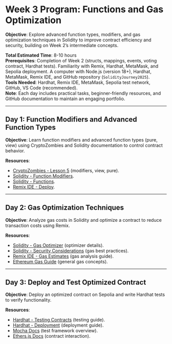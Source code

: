 # Week 3 Program: Functions and Gas Optimization

**Objective**: Explore advanced function types, modifiers, and gas optimization techniques in Solidity to improve contract efficiency and security, building on Week 2’s intermediate concepts.

**Total Estimated Time**: 8-10 hours  
**Prerequisites**: Completion of Week 2 (structs, mappings, events, voting contract, Hardhat tests). Familiarity with Remix, Hardhat, MetaMask, and Sepolia deployment. A computer with Node.js (version 18+), Hardhat, MetaMask, Remix IDE, and GitHub repository (`SolidityJourney2025`).  
**Tools Needed**: Hardhat, Remix IDE, MetaMask, Sepolia test network, GitHub, VS Code (recommended).  
**Note**: Each day includes practical tasks, beginner-friendly resources, and GitHub documentation to maintain an engaging portfolio.

---

## Day 1: Function Modifiers and Advanced Function Types

**Objective**: Learn function modifiers and advanced function types (pure, view) using CryptoZombies and Solidity documentation to control contract behavior.

**Resources**:

- [CryptoZombies - Lesson 5](https://cryptozombies.io/en/lesson/5) (modifiers, view, pure).
- [Solidity - Function Modifiers](https://docs.soliditylang.org/en/latest/contracts.html#function-modifiers).
- [Solidity - Functions](https://docs.soliditylang.org/en/latest/contracts.html#functions).
- [Remix IDE - Deploy](https://remix-ide.readthedocs.io/en/latest/create_deploy.html).

---

## Day 2: Gas Optimization Techniques

**Objective**: Analyze gas costs in Solidity and optimize a contract to reduce transaction costs using Remix.

**Resources**:

- [Solidity - Gas Optimizer](https://docs.soliditylang.org/en/latest/internals/optimizer.html) (optimizer details).
- [Solidity - Security Considerations](https://docs.soliditylang.org/en/latest/security-considerations.html#gas-limit-and-loops) (gas best practices).
- [Remix IDE - Gas Estimates](https://remix-ide.readthedocs.io/en/latest/run.html#gas-estimation) (gas analysis guide).
- [Ethereum Gas Guide](https://ethereum.org/en/developers/docs/gas/) (general gas concepts).

---

## Day 3: Deploy and Test Optimized Contract

**Objective**: Deploy an optimized contract on Sepolia and write Hardhat tests to verify functionality.

**Resources**:

- [Hardhat - Testing Contracts](https://hardhat.org/hardhat-runner/docs/guides/test-contracts) (testing guide).
- [Hardhat - Deployment](https://hardhat.org/hardhat-runner/docs/guides/deploying) (deployment guide).
- [Mocha Docs](https://mochajs.org/) (test framework overview).
- [Ethers.js Docs](https://docs.ethers.io/v5/) (contract interaction).

